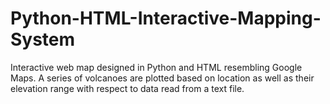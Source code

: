# Python-HTML-Interactive-Mapping-System
Interactive web map designed in Python and HTML resembling Google Maps. A series of volcanoes are plotted based on location as well as their elevation range with respect to data read from a text file. 
